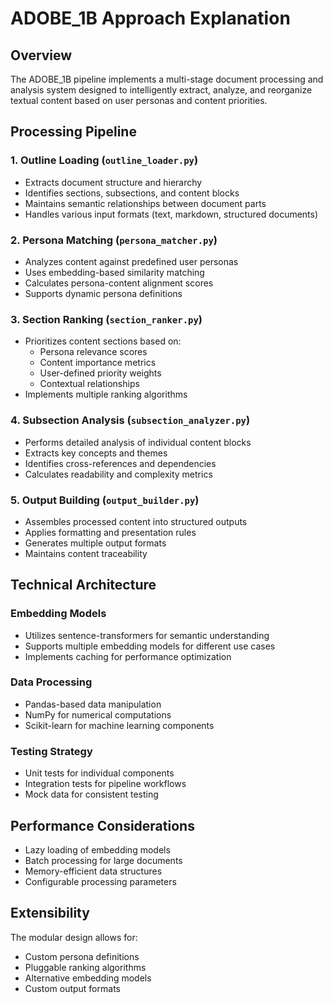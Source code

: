 # ADOBE_1B Approach Explanation

## Overview

The ADOBE_1B pipeline implements a multi-stage document processing and analysis system designed to intelligently extract, analyze, and reorganize textual content based on user personas and content priorities.

## Processing Pipeline

### 1. Outline Loading (`outline_loader.py`)
- Extracts document structure and hierarchy
- Identifies sections, subsections, and content blocks
- Maintains semantic relationships between document parts
- Handles various input formats (text, markdown, structured documents)

### 2. Persona Matching (`persona_matcher.py`)
- Analyzes content against predefined user personas
- Uses embedding-based similarity matching
- Calculates persona-content alignment scores
- Supports dynamic persona definitions

### 3. Section Ranking (`section_ranker.py`)
- Prioritizes content sections based on:
  - Persona relevance scores
  - Content importance metrics
  - User-defined priority weights
  - Contextual relationships
- Implements multiple ranking algorithms

### 4. Subsection Analysis (`subsection_analyzer.py`)
- Performs detailed analysis of individual content blocks
- Extracts key concepts and themes
- Identifies cross-references and dependencies
- Calculates readability and complexity metrics

### 5. Output Building (`output_builder.py`)
- Assembles processed content into structured outputs
- Applies formatting and presentation rules
- Generates multiple output formats
- Maintains content traceability

## Technical Architecture

### Embedding Models
- Utilizes sentence-transformers for semantic understanding
- Supports multiple embedding models for different use cases
- Implements caching for performance optimization

### Data Processing
- Pandas-based data manipulation
- NumPy for numerical computations
- Scikit-learn for machine learning components

### Testing Strategy
- Unit tests for individual components
- Integration tests for pipeline workflows
- Mock data for consistent testing

## Performance Considerations

- Lazy loading of embedding models
- Batch processing for large documents
- Memory-efficient data structures
- Configurable processing parameters

## Extensibility

The modular design allows for:
- Custom persona definitions
- Pluggable ranking algorithms
- Alternative embedding models
- Custom output formats 